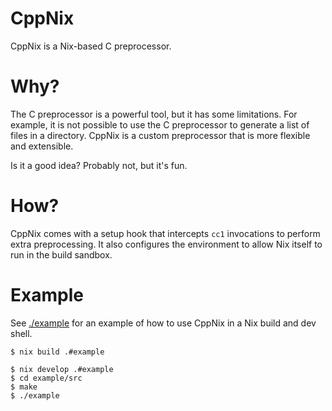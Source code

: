 # CppNix

CppNix is a Nix-based C preprocessor.

# Why?

The C preprocessor is a powerful tool, but it has some limitations.
For example, it is not possible to use the C preprocessor to generate a list of files in a directory.
CppNix is a custom preprocessor that is more flexible and extensible.

Is it a good idea? Probably not, but it's fun.

# How?

CppNix comes with a setup hook that intercepts `cc1` invocations to perform extra preprocessing.
It also configures the environment to allow Nix itself to run in the build sandbox.

# Example

See [./example](./example) for an example of how to use CppNix in a Nix build and dev shell.

```console
$ nix build .#example
```

```console
$ nix develop .#example
$ cd example/src
$ make
$ ./example
```

